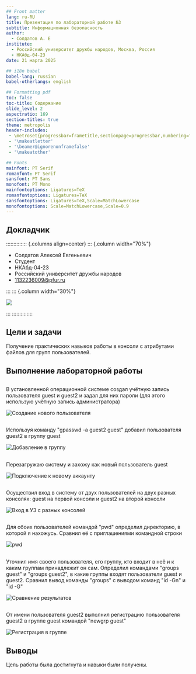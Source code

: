 ```yaml
---
## Front matter
lang: ru-RU
title: Презентация по лабораторной работе №3
subtitle: Информационная безопасность      
author:
  - Солдатов А. Е
institute:
  - Российский университет дружбы народов, Москва, Россия
  - НКАбд-04-23
date: 21 марта 2025

## i18n babel
babel-lang: russian
babel-otherlangs: english

## Formatting pdf
toc: false
toc-title: Содержание
slide_level: 2
aspectratio: 169
section-titles: true
theme: metropolis
header-includes:
 - \metroset{progressbar=frametitle,sectionpage=progressbar,numbering=fraction}
 - '\makeatletter'
 - '\beamer@ignorenonframefalse'
 - '\makeatother'

## Fonts
mainfont: PT Serif
romanfont: PT Serif
sansfont: PT Sans
monofont: PT Mono
mainfontoptions: Ligatures=TeX
romanfontoptions: Ligatures=TeX
sansfontoptions: Ligatures=TeX,Scale=MatchLowercase
monofontoptions: Scale=MatchLowercase,Scale=0.9
---
```



## Докладчик

:::::::::::::: {.columns align=center}
::: {.column width="70%"}

  * Солдатов Алексей Евгеньевич
  * Студент
  * НКАбд-04-23
  * Российский университет дружбы народов
  * [1132236009@pfur.ru](mailto:1132236009@rudn.ru)

:::
::: {.column width="30%"}

![](./image/I.jpg)

:::
::::::::::::::


## Цели и задачи

Получение практических навыков работы в консоли с атрибутами файлов для групп пользователей.



## Выполнение лабораторной работы

## 

В установленной операционной системе создал учётную запись пользователя guest и guest2 и задал для них пароли (для этого использую учётную запись администратора)

![Создание нового пользователя](image/1.png)

## 

Используя команду "gpasswd -a guest2 guest" добавил пользователя guest2 в группу guest

![Добавление в группу](./image/2.png)

## 

Перезагружаю систему и захожу как новый пользователь guest 

![Подключение к новому аккаунту](image/3.png)

## 

Осуществил вход в систему от двух пользователей на двух разных консолях: guest на первой консоли и guest2 на второй консоли 

![Вход в УЗ с разных консолей](./image/4.png)

## 

Для обоих пользователей командой "pwd" определил директорию, в которой я нахожусь. Сравнил её с приглашениями командной строки

![pwd](./image/4.png)

## 

Уточнил имя своего пользователя, его группу, кто входит в неё и к каким группам принадлежит он сам. Определил командами "groups guest" и "groups guest2", в какие группы входят пользователи guest и guest2. Сравнил вывод команды "groups" с выводом команд "id -Gn" и "id -G"

![Сравнение результатов](./image/5.png)

## 

От имени пользователя guest2 выполнил регистрацию пользователя guest2 в группе guest командой "newgrp guest"

![Регистрация в группе](./image/6.png)

## Выводы

Цель работы была достигнута и навыки были получены.

